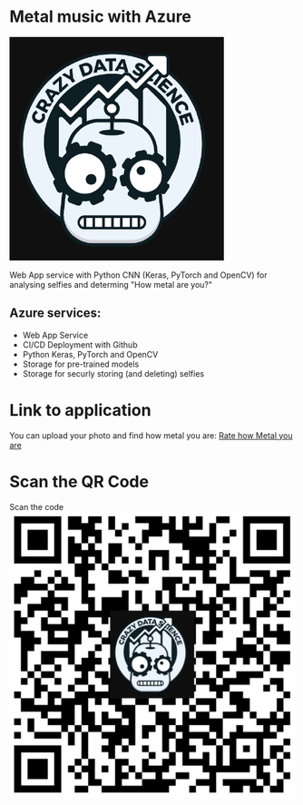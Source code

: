 # Metal music with Azure

![CDS](/static/images/crazy-data-science.png)

Web App service with Python CNN (Keras, PyTorch and OpenCV) for analysing selfies and determing "How metal are you?"


## Azure services:
- Web App Service
- CI/CD Deployment with Github
- Python Keras, PyTorch and OpenCV
- Storage for pre-trained models
- Storage for securly storing (and deleting) selfies



# Link to application

You can upload your photo and find how metal you are:
[Rate how Metal you are](ratehowmetalyouare.azurewebsites.net)


# Scan the QR Code


Scan the code ![QR Code](/static/images/QR.png)